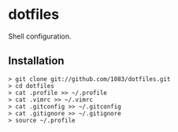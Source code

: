 dotfiles
========

Shell configuration.

Installation
------------

    > git clone git://github.com/1083/dotfiles.git
    > cd dotfiles
    > cat .profile >> ~/.profile
    > cat .vimrc >> ~/.vimrc
    > cat .gitconfig >> ~/.gitconfig
    > cat .gitignore >> ~/.gitignore
    > source ~/.profile
